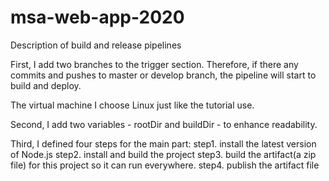 # msa-web-app-2020

Description of build and release pipelines

First, I add two branches to the trigger section. Therefore, if there any commits and pushes to master or develop branch, the pipeline will start to build and deploy.

The virtual machine I choose Linux just like the tutorial use.

Second, I add two variables - rootDir and buildDir - to enhance readability.

Third, I defined four steps for the main part:
step1. install the latest version of  Node.js
step2. install and build the project
step3. build the artifact(a zip file) for this project so it can run everywhere.
step4. publish the artifact file
